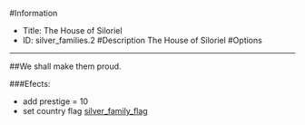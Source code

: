#Information
 - Title: The House of Siloriel
 - ID: silver_families.2
#Description
The House of Siloriel
#Options

___
##We shall make them proud.

###Efects:<ul><li>add prestige = 10</li><li>set country flag [silver_family_flag](../flags/silver_family_flag.md)</li></ul>
